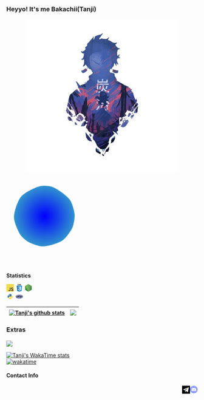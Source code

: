### Heyyo! It's me Bakachii(Tanji)

<p align="center"><a href="https://Bakachii.github.io"><img width="80%" alt="[Image Not Found]." src="./assets/c8bbfef8527fede6eeddd8d15ca8b727.jpg" /></a></p>

<style>
  .rotate {  
    animation-name: ani-rotate;
    animation-duration: 30s;
    animation-timing-function: linear;
    animation-delay: 0s;
    animation-iteration-count: infinite;
    animation-direction: normal;
    animation-fill-mode: none;
  }
 
  @keyframes ani-rotate {
    0%{ transform: rotate(0); }
    100%{ transform: rotate(360deg); }  
  }
</style>

<svg xmlns="http://www.w3.org/2000/svg" width="200" height="200" 
  viewBox="-25 -25 250 250" class="rotate"> 
  <defs>
   <radialGradient id="rgrad" cx="50%" cy="50%" r="50%" >
     <stop offset="0%" style="stop-color:#0000ff;stop-opacity:1.00" />
     <stop offset="100%" style="stop-color:#3092cf;stop-opacity:1.00" />
   </radialGradient>
  </defs>
  <path d="M191.09013832190817 58.737587316110115 C185.62416323928963 47.29200636522936 169.74541244380725 26.26704423958395 159.11685542934123 19.345196025615635 C144.08364884023044 9.554819586233958 107.80918387949393 0.2438351020761187 89.87107859690802 0.5142977548533167 C80.22253207976443 0.6597741831249296 61.02324644618598 6.47956451357251 52.94746108777543 11.761354373984219 C37.70482944388599 21.730462477983068 11.58929700293743 49.91329990935073 5.566372837202792 67.1018228335093 C-0.4007877916860032 84.13120498069114 1.3574097814907615 122.46885767149426 8.019863213627772 139.2384306103118 C13.811720908575357 153.81669086473602 36.67151712225973 177.29319910976304 49.50452095735025 186.31457927982572 C55.71144276446089 190.67793816503738 70.24533720996419 196.19583701337268 77.72184009739706 197.48683804162516 C90.37358123688517 199.6714704916063 116.96276519364491 200.02788127041188 129.04623253396497 195.6886428766906 C145.61445662421244 189.73890410855694 174.98603378523498 167.36093056404502 184.91112813180143 152.82140020280417 C192.56170239484504 141.61387381622308 199.5066286183472 114.24179968781972 199.99768205003465 100.68087048707964 C200.38559691957505 89.96821532107256 195.7096993382545 68.41080367200964 191.09013832190817 58.737587316110115Z" stroke="none" fill="url(#rgrad)"  />
</svg>

<br />

**Statistics**

<code><img height="20" alt="javascript" src="https://raw.githubusercontent.com/github/explore/80688e429a7d4ef2fca1e82350fe8e3517d3494d/topics/javascript/javascript.png"></code>
<code><img height="20" alt="css" src="https://raw.githubusercontent.com/github/explore/80688e429a7d4ef2fca1e82350fe8e3517d3494d/topics/css/css.png"></code>
<code><img height="20" alt="nodejs" src="https://raw.githubusercontent.com/github/explore/80688e429a7d4ef2fca1e82350fe8e3517d3494d/topics/nodejs/nodejs.png"></code>    
<code><img height="20" alt="python" src="https://raw.githubusercontent.com/github/explore/80688e429a7d4ef2fca1e82350fe8e3517d3494d/topics/python/python.png"></code>
<code><img height="20" alt="php" src="https://raw.githubusercontent.com/github/explore/80688e429a7d4ef2fca1e82350fe8e3517d3494d/topics/php/php.png"></code>

| <a href="https://github.com/Bakachii"><img align="center" src="https://github-readme-stats.vercel.app/api?username=Bakachii&show_icons=true&include_all_commits=true&theme=tokyonight&hide_border=true" alt="Tanji's github stats" /></a> | <a href="https://github.com/Bakachii"><img align="center" src="https://github-readme-stats.vercel.app/api/top-langs/?username=bakachii&layout=compact&theme=buefy&hide_border=true" /></a> |
| ------------- | ------------- |

### Extras
<a href="https://github.com/Bakachii/Bakachii.github.io"><img align="center" src="https://github-readme-stats.vercel.app/api/pin/?username=Bakachii&repo=Bakachii.github.io&theme=buefy" /></a> 

[![Tanji's WakaTime stats](https://github-readme-stats.vercel.app/api/wakatime?username=Bakachii)](https://t.me/UnchainedCodes)
<br/>
[![wakatime](https://wakatime.com/badge/user/018e54cd-5552-44cc-8c63-96f82d409fb7.svg)](https://wakatime.com/@018e54cd-5552-44cc-8c63-96f82d409fb7)

#### Contact Info

<a href="https://discordapp.com/users/lynncept">
  <img align="right" alt="Tanjirou Kamado | Discord" width="20px" src="https://raw.githubusercontent.com/BakaChii/Bakachii/master/assets/discord-round.svg" />
</a>
<a href="https://t.me/Bakachii">
  <img align="right" alt="Tanjirou Kamado | Telegram" width="21px" src="https://raw.githubusercontent.com/Bakachii/Bakachii/master/assets/telegram-svgrepo-com.svg" />
</a> 
